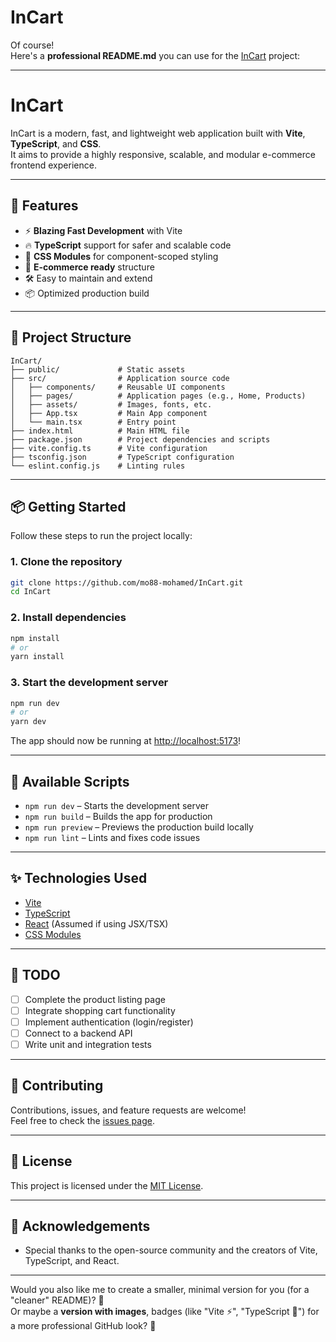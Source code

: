 # InCart
 
Of course!  
Here's a **professional README.md** you can use for the [InCart](https://github.com/mo88-mohamed/InCart) project:

---

# InCart

InCart is a modern, fast, and lightweight web application built with **Vite**, **TypeScript**, and **CSS**.  
It aims to provide a highly responsive, scalable, and modular e-commerce frontend experience.

---

## 🚀 Features

- ⚡️ **Blazing Fast Development** with Vite
- 🔥 **TypeScript** support for safer and scalable code
- 🎨 **CSS Modules** for component-scoped styling
- 🛒 **E-commerce ready** structure
- 🛠️ Easy to maintain and extend
- 📦 Optimized production build

---

## 📂 Project Structure

```
InCart/
├── public/             # Static assets
├── src/                # Application source code
│   ├── components/     # Reusable UI components
│   ├── pages/          # Application pages (e.g., Home, Products)
│   ├── assets/         # Images, fonts, etc.
│   ├── App.tsx         # Main App component
│   └── main.tsx        # Entry point
├── index.html          # Main HTML file
├── package.json        # Project dependencies and scripts
├── vite.config.ts      # Vite configuration
├── tsconfig.json       # TypeScript configuration
└── eslint.config.js    # Linting rules
```

---

## 📦 Getting Started

Follow these steps to run the project locally:

### 1. Clone the repository

```bash
git clone https://github.com/mo88-mohamed/InCart.git
cd InCart
```

### 2. Install dependencies

```bash
npm install
# or
yarn install
```

### 3. Start the development server

```bash
npm run dev
# or
yarn dev
```

The app should now be running at [http://localhost:5173](http://localhost:5173)!

---

## 🔧 Available Scripts

- `npm run dev` – Starts the development server
- `npm run build` – Builds the app for production
- `npm run preview` – Previews the production build locally
- `npm run lint` – Lints and fixes code issues

---

## ✨ Technologies Used

- [Vite](https://vitejs.dev/)
- [TypeScript](https://www.typescriptlang.org/)
- [React](https://react.dev/) (Assumed if using JSX/TSX)
- [CSS Modules](https://github.com/css-modules/css-modules)

---

## 🧹 TODO

- [ ] Complete the product listing page
- [ ] Integrate shopping cart functionality
- [ ] Implement authentication (login/register)
- [ ] Connect to a backend API
- [ ] Write unit and integration tests

---

## 🤝 Contributing

Contributions, issues, and feature requests are welcome!  
Feel free to check the [issues page](https://github.com/mo88-mohamed/InCart/issues).

---

## 📄 License

This project is licensed under the [MIT License](LICENSE).

---

## 🙌 Acknowledgements

- Special thanks to the open-source community and the creators of Vite, TypeScript, and React.

---

Would you also like me to create a smaller, minimal version for you (for a "cleaner" README)? 🚀  
Or maybe a **version with images**, badges (like "Vite ⚡", "TypeScript 💙") for a more professional GitHub look? 🎨
